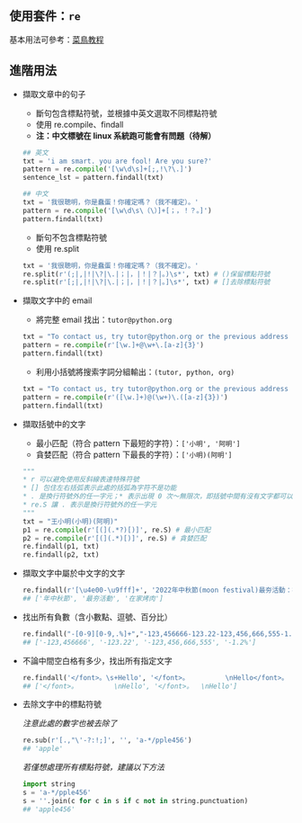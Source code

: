 ## 使用套件：`re`
基本用法可參考：[菜鳥教程](https://www.runoob.com/python/python-reg-expressions.html)

## 進階用法
* 擷取文章中的句子
    * 斷句包含標點符號，並根據中英文選取不同標點符號
    * 使用 re.compile、findall
    * **注：中文標號在 linux 系統跑可能會有問題（待解）**
    ```python
    ## 英文
    txt = 'i am smart. you are fool! Are you sure?'
    pattern = re.compile('[\w\d\s]+[;,!\?\.]')
    sentence_lst = pattern.findall(txt)
    ```
    ```python
    ## 中文
    txt = '我很聰明，你是蠢蛋！你確定嗎？（我不確定）。'
    pattern = re.compile('[\w\d\s\（\）]+[；，！？。]')
    pattern.findall(txt)
    ```
    * 斷句不包含標點符號
    * 使用 re.split
    ```python
    txt = '我很聰明，你是蠢蛋！你確定嗎？（我不確定）。'
    re.split(r'(;|,|!|\?|\.|；|，|！|？|。)\s*', txt) # ()保留標點符號
    re.split(r'[;|,|!|\?|\.|；|，|！|？|。]\s*', txt) # []去除標點符號
    ```

* 擷取文字中的 email
    * 將完整 email 找出：`tutor@python.org`
    ```python
    txt = "To contact us, try tutor@python.org or the previous address tutor@google.com."
    pattern = re.compile(r'[\w.]+@\w+\.[a-z]{3}')
    pattern.findall(txt)
    ```
    * 利用小括號將搜索字詞分組輸出：`(tutor, python, org)`
    ```python
    txt = "To contact us, try tutor@python.org or the previous address tutor@google.com."
    pattern = re.compile(r'([\w.]+)@(\w+)\.([a-z]{3})')
    pattern.findall(txt)
    ```

* 擷取括號中的文字
   * 最小匹配（符合 pattern 下最短的字符）：`['小明', '阿明']`
   * 貪婪匹配（符合 pattern 下最長的字符）：`['小明)(阿明']`
    ```python
    """
    * r 可以避免使用反斜線表達特殊符號
    * [] 包住左右括弧表示此處的括弧為字符不是功能
    * . 是換行符號外的任一字元；* 表示出現 0 次～無限次，即括號中間有沒有文字都可以；? 表最小匹配
    * re.S 讓 . 表示是換行符號外的任一字元
    """
    txt = "王小明(小明)(阿明)"
    p1 = re.compile(r'[(](.*?)[)]', re.S) # 最小匹配
    p2 = re.compile(r'[(](.*)[)]', re.S) # 貪婪匹配
    re.findall(p1, txt)
    re.findall(p2, txt)
    ```

* 擷取文字中屬於中文字的文字
   ```python
   re.findall(r'[\u4e00-\u9fff]+', '2022年中秋節(moon festival)最夯活動：在家烤肉')
   ## ['年中秋節', '最夯活動', '在家烤肉']
   ```
* 找出所有負數（含小數點、逗號、百分比）
   ```python
   re.findall("-[0-9][0-9,.%]+","-123,456666-123.22-123,456,666,555-1.2%")
   ## ['-123,456666', '-123.22', '-123,456,666,555', '-1.2%']
   ```
* 不論中間空白格有多少，找出所有指定文字
   ```python
   re.findall('</font>。\s+Hello', '</font>。         \nHello</font>。  \nHello')
   ## ['</font>。         \nHello', '</font>。  \nHello']
   ```
* 去除文字中的標點符號
   
   *注意此處的數字也被去除了*
   ```python
   re.sub(r'[.,"\'-?:!;]', '', 'a-*/pple456')
   ## 'apple'
   ```
   *若僅想處理所有標點符號，建議以下方法*
   ```python
   import string
   s = 'a-*/pple456'
   s = ''.join(c for c in s if c not in string.punctuation)
   ## 'apple456'
   ```
